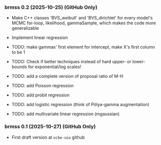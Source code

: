 <div style="text-align: left;">

### brmss 0.2 (2025-10-25) (GitHub Only)

* Make C++ classes 'BVS_weibull' and 'BVS_dirichlet' for every model's MCMC for-loop, likelihood, gammaSample, which makes the code more generalizable
* Implement linear regression

* TODO: make gammas' first element for intercept, make X's first column to be 1

* TODO: Check if better techniques instead of hard upper- or lower-bounds for exponential/log scales!
* TODO: add a complete version of proposal ratio of M-H
* TODO: add Poisson regression
* TODO: add probit regression
* TODO: add logistic regression (think of Pólya-gamma augmentation)
* TODO: add multivariate linear regression (mgaussian)

### brmss 0.1 (2025-10-27) (GitHub Only)

* First draft version at `ocbe-uio` github

</div>
